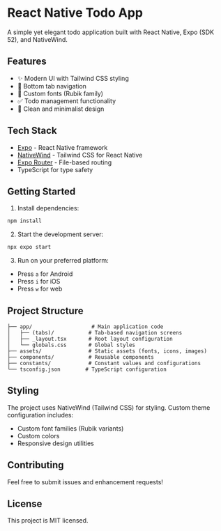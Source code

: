 # React Native Todo App

A simple yet elegant todo application built with React Native, Expo (SDK 52), and NativeWind.

## Features

- ✨ Modern UI with Tailwind CSS styling
- 📱 Bottom tab navigation
- 🎨 Custom fonts (Rubik family)
- ✅ Todo management functionality
- 🎯 Clean and minimalist design

## Tech Stack

- [Expo](https://expo.dev/) - React Native framework
- [NativeWind](https://www.nativewind.dev/) - Tailwind CSS for React Native
- [Expo Router](https://docs.expo.dev/router/introduction/) - File-based routing
- TypeScript for type safety

## Getting Started

1. Install dependencies:
```bash
npm install
```

2. Start the development server:
```bash
npx expo start
```

3. Run on your preferred platform:
- Press `a` for Android
- Press `i` for iOS
- Press `w` for web

## Project Structure

```
├── app/                   # Main application code
│   ├── (tabs)/           # Tab-based navigation screens
│   ├── _layout.tsx       # Root layout configuration
│   └── globals.css       # Global styles
├── assets/               # Static assets (fonts, icons, images)
├── components/           # Reusable components
├── constants/            # Constant values and configurations
└── tsconfig.json        # TypeScript configuration
```

## Styling

The project uses NativeWind (Tailwind CSS) for styling. Custom theme configuration includes:

- Custom font families (Rubik variants)
- Custom colors
- Responsive design utilities

## Contributing

Feel free to submit issues and enhancement requests!

## License

This project is MIT licensed.

